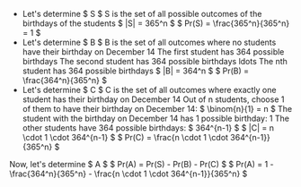 <ul>
<li> Let's determine $ S $ 
S is the set of all possible outcomes of the birthdays of the students 
$ |S| = 365^n $ 
$ Pr(S) = \frac{365^n}{365^n} = 1 $
	<li> Let's determine $ B $ 
	      B is the set of all outcomes where no students have their birthday on December 14 
	      The first student has 364 possible birthdays 
	      The second student has 364 possible birthdays 
	      ldots 
	      The nth student has 364 possible birthdays 
	      $ |B| = 364^n $ 
	      $ Pr(B) = \frac{364^n}{365^n} $
	<li> Let's determine $ C $ 
	      C is the set of all outcomes where exactly one student has their birthday on December 14 
	      Out of n students, choose 1 of them to have their birthday on December 14: $ \binom{n}{1} = n $ 
	      The student with the birthday on December 14 has 1 possible birthday: 1 
	      The other students have 364 possible birthdays: $ 364^{n-1} $ 
	      $ |C| = n \cdot 1 \cdot 364^{n-1} $ 
	      $ Pr(C) = \frac{n \cdot 1 \cdot 364^{n-1}}{365^n} $
</ul>
Now, let's determine $ A $ 
$ Pr(A) = Pr(S) - Pr(B) - Pr(C) $ 
$ Pr(A) = 1 - \frac{364^n}{365^n} - \frac{n \cdot 1 \cdot 364^{n-1}}{365^n} $
